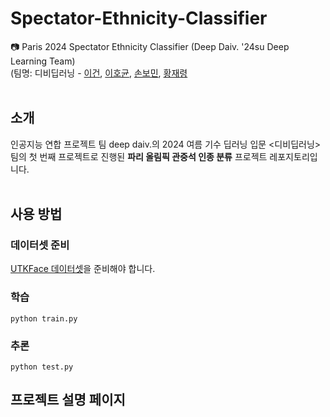 # Spectator-Ethnicity-Classifier
📷 Paris 2024 Spectator Ethnicity Classifier (Deep Daiv. '24su Deep Learning Team)
<br>(팀명: 디비딥러닝 - [이건](https://github.com/klee9), [이호균](https://github.com/lhg010524), [손보민](https://github.com/sonbomin), [황재령](https://github.com/Hwang-Jaeryeong)<br><br>
## 소개
인공지능 연합 프로젝트 팀 deep daiv.의 2024 여름 기수 딥러닝 입문 <디비딥러닝> 팀의 첫 번째 프로젝트로 진행된 **파리 올림픽 관중석 인종 분류** 프로젝트 레포지토리입니다.<br><br>

## 사용 방법
### 데이터셋 준비
[UTKFace 데이터셋](https://susanqq.github.io/UTKFace/)을 준비해야 합니다.<br>

### 학습
```
python train.py
```
### 추론
```
python test.py
```
## 프로젝트 설명 페이지
